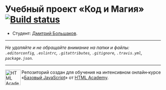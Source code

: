 # Учебный проект «Код и Магия» [![Build status][travis-image]][travis-url]

* Студент: [Дмитрий Большаков](https://up.htmlacademy.ru/javascript/12/user/361639).

---

_Не удаляйте и не обращайте внимание на папки и файлы:_<br>
_`.editorconfig`, `.eslintrc`, `.gitattributes`, `.gitignore`, `.travis.yml`, `package.json`._

---

<a href="https://htmlacademy.ru/intensive/javascript"><img align="left" width="50" height="50" title="HTML Academy" src="https://up.htmlacademy.ru/static/img/intensive/javascript/logo-for-github.svg"></a>

Репозиторий создан для обучения на интенсивном онлайн‑курсе «[Базовый JavaScript](https://htmlacademy.ru/intensive/javascript)» от [HTML Academy](https://htmlacademy.ru).

[travis-image]: https://travis-ci.org/htmlacademy-javascript/361639-code-and-magick.svg?branch=master
[travis-url]: https://travis-ci.org/htmlacademy-javascript/361639-code-and-magick
